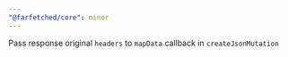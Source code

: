 ```yaml
---
"@farfetched/core": minor
---
```


Pass response original `headers` to `mapData` callback in `createJsonMutation`
